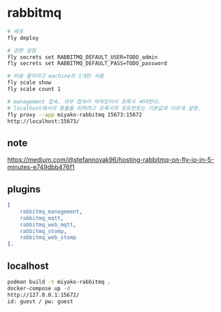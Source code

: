 # rabbitmq

```bash
# 배포
fly deploy

# 권한 설정
fly secrets set RABBITMQ_DEFAULT_USER=TODO_admin
fly secrets set RABBITMQ_DEFAULT_PASS=TODO_password

# 비용 줄이려고 machine은 1개만 사용
fly scale show
fly scale count 1

# management 접속. 외부 접속이 막혀있어서 프록시 써야한다.
# localhost에서의 충돌을 피하려고 프록시의 포트번호는 기본값과 다르게 설정.
fly proxy --app miyako-rabbitmq 15673:15672
http://localhost:15673/
```

## note
https://medium.com/@stefannovak96/hosting-rabbitmq-on-fly-io-in-5-minutes-e749dbb476f1

## plugins

```erlang
[
	rabbitmq_management,
	rabbitmq_mqtt,
	rabbitmq_web_mqtt,
	rabbitmq_stomp,
	rabbitmq_web_stomp
].
```

## localhost

```sh
podman build -t miyako-rabbitmq .
docker-compose up -d
http://127.0.0.1:15672/
id: guest / pw: guest
```